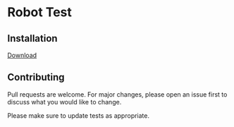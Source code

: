 # Robot Test

## Installation

[Download](PC)

## Contributing
Pull requests are welcome. For major changes, please open an issue first to discuss what you would like to change.

Please make sure to update tests as appropriate.